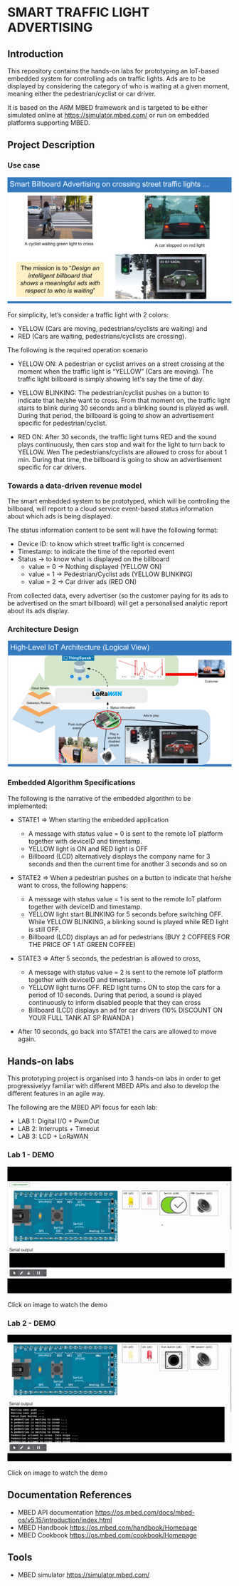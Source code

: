 # SMART TRAFFIC LIGHT ADVERTISING

## Introduction 

This repository contains the hands-on labs for prototyping an IoT-based embedded system for controlling ads on traffic lights. Ads are to be displayed by considering the category of who is waiting at a given moment, meaning either the pedestrian/cyclist or car driver. 

It is based on the ARM MBED framework and is targeted to be either simulated online at https://simulator.mbed.com/ or run on embedded platforms supporting MBED. 

## Project Description

### Use case

![concept](images/smart-traffic-light-advertising-concept.png)

For simplicity, let’s consider a traffic light with 2 colors: 
- YELLOW (Cars are moving, pedestrians/cyclists are waiting) and 
- RED (Cars are waiting, pedestrians/cyclists are crossing).

The following is the required operation scenario

- YELLOW ON: A pedestrian or cyclist arrives on a street crossing at the moment when the traffic light is “YELLOW” (Cars are moving). The traffic light billboard is simply showing let's say the time of day. 

- YELLOW BLINKING: The pedestrian/cyclist pushes on a button to indicate that he/she want to cross. From that moment on, the traffic light starts to blink during 30 seconds and a blinking sound is played as well. During that period, the billboard is going to show an advertisement specific for pedestrian/cyclist.

- RED ON: After 30 seconds, the traffic light turns RED and the sound plays continuously, then cars stop and wait for the light to turn back to YELLOW. Wen The pedestrians/cyclists are allowed to cross for about 1 min. During that time, the billboard is going to show an advertisement specific for car drivers. 

### Towards a data-driven revenue model

The smart embedded system to be prototyped, which will be controlling the billboard,  will report to a cloud service event-based status information about which ads is being displayed. 

The status information content to be sent will have the following format: 
- Device ID: to know which street traffic light is concerned 
- Timestamp: to indicate the time of the reported event
- Status -> to know what is displayed on the billboard
  - value = 0 -> Nothing displayed (YELLOW ON)
  - value = 1 -> Pedestrian/Cyclist ads (YELLOW BLINKING)
  - value = 2 -> Car driver ads (RED ON)

From collected data, every advertiser (so the customer paying for its ads to be advertised on the smart billboard) will get a personalised analytic report about its ads display.

### Architecture Design

![architecture](images/high-level-architecture-logical-view.png)


### Embedded Algorithm Specifications

The following is the narrative of the embedded algorithm to be implemented:

- STATE1 => When starting the embedded application
    - A message with status value = 0 is sent to the remote IoT platform together with deviceID and timestamp.
    - YELLOW light is ON and RED light is OFF
    - Billboard (LCD) alternatively displays the company name for 3 seconds and then the current time for another 3 seconds and so on

- STATE2 => When a pedestrian pushes on a button to indicate that he/she want to cross, the following happens: 
    - A message with status value = 1 is sent to the remote IoT platform together with deviceID and timestamp. 
    - YELLOW light start BLINKING for 5 seconds before switching OFF. While YELLOW BLINKING, a blinking sound is played while RED light is still OFF.
    - Billboard (LCD) displays an ad for pedestrians (BUY 2 COFFEES FOR THE PRICE OF 1 AT GREEN COFFEE) 

- STATE3 => After 5 seconds, the pedestrian is allowed to cross, 
    - A message with status value = 2 is sent to the remote IoT platform together with deviceID and timestamp. .
    - YELLOW light turns OFF. RED light turns ON to stop the cars for a period of 10 seconds. During that period, a sound is played continuously to inform disabled people that they can cross
    - Billboard (LCD) displays an ad for car drivers (10% DISCOUNT ON YOUR FULL TANK AT SP RWANDA )

- After 10 seconds, go back into STATE1 the cars are allowed to move again.

## Hands-on labs

This prototyping project is organised into 3 hands-on labs in order to get progressivelyy familiar with different MBED APIs and also to develop the different features in an agile way. 

The following are the MBED API focus for each lab:
- LAB 1: Digital I/O + PwmOut
- LAB 2: Interrupts + Timeout 
- LAB 3: LCD + LoRaWAN

### Lab 1 - DEMO
[![LAB1-DEMO](images/demo-lab1.gif)](https://www.youtube.com/watch?v=5G4iqtOMhpo)

Click on image to watch the demo

### Lab 2 - DEMO

[![LAB2-DEMO](images/demo-lab2.gif)](https://youtu.be/jMmD4vIyMLo)

Click on image to watch the demo

## Documentation References

- MBED API documentation https://os.mbed.com/docs/mbed-os/v5.15/introduction/index.html
- MBED Handbook https://os.mbed.com/handbook/Homepage
- MBED Cookbook https://os.mbed.com/cookbook/Homepage 

## Tools

- MBED simulator https://simulator.mbed.com/
